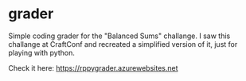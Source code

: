 # grader
Simple coding grader for the "Balanced Sums" challange.
I saw this challange at CraftConf and recreated a simplified version of it, just for playing with python. 

Check it here: https://rppygrader.azurewebsites.net

